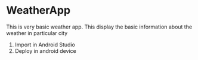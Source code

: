 # WeatherApp

This is very basic weather app. This display the basic information about the weather in particular city
1) Import in Android Studio
2) Deploy in android device
